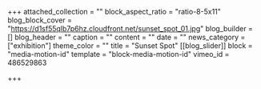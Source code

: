 +++
attached_collection = ""
block_aspect_ratio = "ratio-8-5x11"
blog_block_cover = "https://d1sf55qlb7p6hz.cloudfront.net/sunset_spot_01.jpg"
blog_builder = []
blog_header = ""
caption = ""
content = ""
date = ""
news_category = ["exhibition"]
theme_color = ""
title = "Sunset Spot"
[[blog_slider]]
block = "media-motion-id"
template = "block-media-motion-id"
vimeo_id = 486529863

+++
